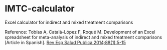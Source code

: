 # IMTC-calculator
Excel calculator for indirect and mixed treatment comparisons

Reference:
Tobías A, Catalá-López F, Roqué M. Development of an Excel spreadsheet for meta-analysis of indirect and mixed treatment comparisons [Article in Spanish]. <a href="https://pubmed.ncbi.nlm.nih.gov/24728389/" target="_blank">Rev Esp Salud Publica 2014;88(1):5-15</a>
